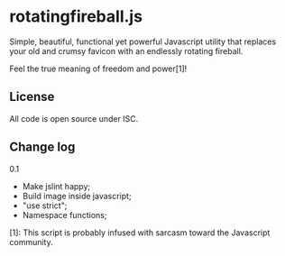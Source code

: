 rotatingfireball.js
===================

Simple, beautiful, functional yet powerful Javascript utility that
replaces your old and crumsy favicon with an endlessly rotating fireball.

Feel the true meaning of freedom and power[1]!

License
-------

All code is open source under ISC.

Change log
----------

0.1

* Make jslint happy;
* Build image inside javascript;
* "use strict";
* Namespace functions;

[1]: This script is probably infused with sarcasm toward the Javascript
     community.
